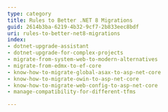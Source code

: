 ```yaml
---
type: category
title: Rules to Better .NET 8 Migrations
guid: 2614b3ba-6219-4b32-9cf7-2b833eec8bdf
uri: rules-to-better-net8-migrations
index:
- dotnet-upgrade-assistant
- dotnet-upgrade-for-complex-projects
- migrate-from-system-web-to-modern-alternatives
- migrate-from-edmx-to-ef-core
- know-how-to-migrate-global-asax-to-asp-net-core
- know-how-to-migrate-owin-to-asp-net-core
- know-how-to-migrate-web-config-to-asp-net-core
- manage-compatibility-for-different-tfms

---
```

